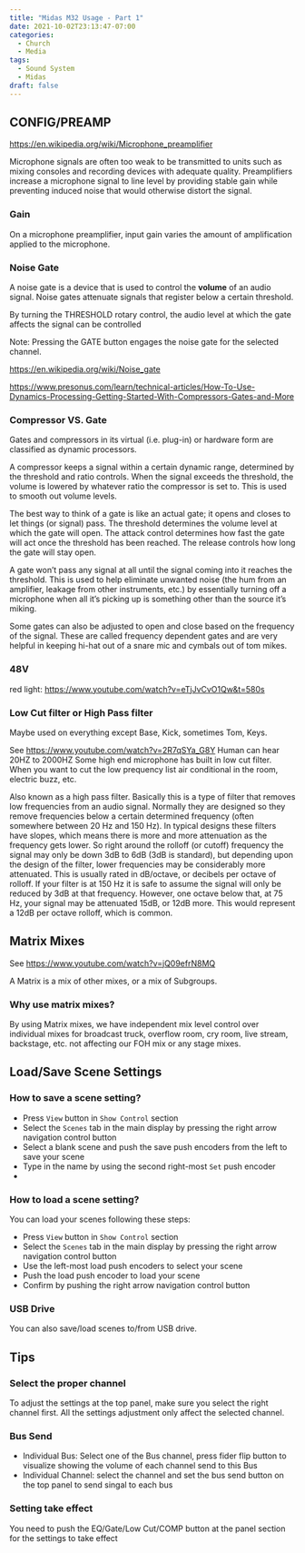 ```yaml
---
title: "Midas M32 Usage - Part 1"
date: 2021-10-02T23:13:47-07:00
categories:
  - Church
  - Media
tags:
  - Sound System
  - Midas
draft: false
---
```


## CONFIG/PREAMP
https://en.wikipedia.org/wiki/Microphone_preamplifier

Microphone signals are often too weak to be transmitted to units such as mixing consoles and recording devices with adequate quality. 
Preamplifiers increase a microphone signal to line level by providing stable gain while preventing induced noise 
that would otherwise distort the signal. 

### Gain
On a microphone preamplifier, input gain varies the amount of amplification applied to the microphone.

### Noise Gate
A noise gate is a device that is used to control the **volume** of an audio signal.
Noise gates attenuate signals that register below a certain threshold.

By turning the THRESHOLD rotary control, the audio level at which the gate affects the signal can be controlled

Note: Pressing the GATE button engages the noise gate for the selected channel.


https://en.wikipedia.org/wiki/Noise_gate

https://www.presonus.com/learn/technical-articles/How-To-Use-Dynamics-Processing-Getting-Started-With-Compressors-Gates-and-More

### Compressor VS. Gate
Gates and compressors in its virtual (i.e. plug-in) or hardware form are classified as dynamic processors.

A compressor keeps a signal within a certain dynamic range, determined by the threshold and ratio controls. 
When the signal exceeds the threshold, the volume is lowered by whatever ratio the compressor is set to. 
This is used to smooth out volume levels.

The best way to think of a gate is like an actual gate; it opens and closes to let things (or signal) pass. 
The threshold determines the volume level at which the gate will open. 
The attack control determines how fast the gate will act once the threshold has been reached. 
The release controls how long the gate will stay open. 

A gate won’t pass any signal at all until the signal coming into it reaches the threshold. 
This is used to help eliminate unwanted noise (the hum from an amplifier, leakage from other instruments, etc.) 
by essentially turning off a microphone when all it’s picking up is something other than the source it’s miking.

Some gates can also be adjusted to open and close based on the frequency of the signal. 
These are called frequency dependent gates and are very helpful in keeping hi-hat out of a snare mic and cymbals out of tom mikes.

### 48V
red light: https://www.youtube.com/watch?v=eTjJvCvO1Qw&t=580s

### Low Cut filter or High Pass filter
Maybe used on everything except Base, Kick, sometimes Tom, Keys.

See https://www.youtube.com/watch?v=2R7qSYa_G8Y
Human can hear 20HZ to 2000HZ
Some high end microphone has built in low cut filter.
When you want to cut the low prequency list air conditional in the room, electric buzz, etc.

Also known as a high pass filter. Basically this is a type of filter that removes low frequencies from an audio signal.
Normally they are designed so they remove frequencies below a certain determined frequency (often somewhere between 20 Hz and 150 Hz).
In typical designs these filters have slopes, which means there is more and more attenuation as the frequency gets lower.
So right around the rolloff (or cutoff) frequency the signal may only be down 3dB to 6dB (3dB is standard),
but depending upon the design of the filter, lower frequencies may be considerably more attenuated.
This is usually rated in dB/octave, or decibels per octave of rolloff.
If your filter is at 150 Hz it is safe to assume the signal will only be reduced by 3dB at that frequency.
However, one octave below that, at 75 Hz, your signal may be attenuated 15dB,
or 12dB more. This would represent a 12dB per octave rolloff, which is common.


## Matrix Mixes 
See https://www.youtube.com/watch?v=jQ09efrN8MQ

A Matrix is a mix of other mixes, or a mix of Subgroups.

### Why use matrix mixes?
By using Matrix mixes, we have independent mix level control over individual mixes for broadcast truck,
overflow room, cry room, live stream, backstage, etc.
not affecting our FOH mix or any stage mixes.

## Load/Save Scene Settings
### How to save a scene setting?
* Press `View` button in `Show Control` section
* Select the `Scenes` tab in the main display by pressing the right arrow navigation control button
* Select a blank scene and push the save push encoders from the left to save your scene
* Type in the name by using the second right-most `Set` push encoder
* 

### How to load a scene setting?
You can load your scenes following these steps:
* Press `View` button in `Show Control` section
* Select the `Scenes` tab in the main display by pressing the right arrow navigation control button
* Use the left-most load push encoders to select your scene
* Push the load push encoder to load your scene
* Confirm by pushing the right arrow navigation control button

### USB Drive
You can also save/load scenes to/from USB drive.

## Tips
### Select the proper channel
To adjust the settings at the top panel, make sure you select the right channel first.
All the settings adjustment only affect the selected channel.

### Bus Send
* Individual Bus: Select one of the Bus channel, press fider flip button to visualize 
showing the volume of each channel send to this Bus
* Individual Channel: select the channel and set the bus send button on the top panel to send singal to each bus

### Setting take effect
You need to push the EQ/Gate/Low Cut/COMP button at the panel section for the settings to take effect